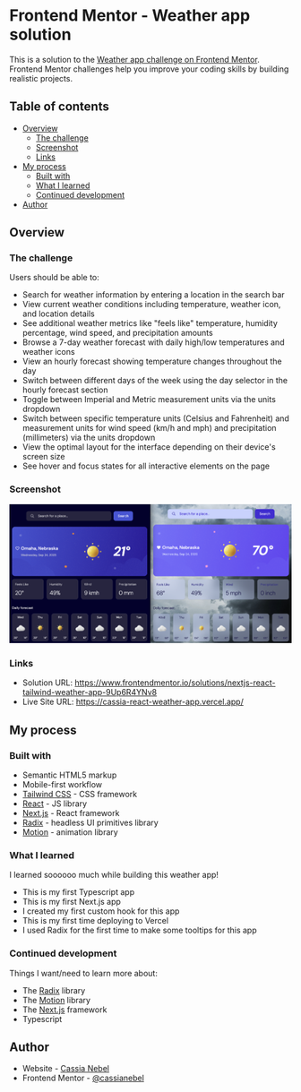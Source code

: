 # Frontend Mentor - Weather app solution

This is a solution to the [Weather app challenge on Frontend Mentor](https://www.frontendmentor.io/challenges/weather-app-K1FhddVm49). Frontend Mentor challenges help you improve your coding skills by building realistic projects.

## Table of contents

- [Overview](#overview)
  - [The challenge](#the-challenge)
  - [Screenshot](#screenshot)
  - [Links](#links)
- [My process](#my-process)
  - [Built with](#built-with)
  - [What I learned](#what-i-learned)
  - [Continued development](#continued-development)
- [Author](#author)

## Overview

### The challenge

Users should be able to:

- Search for weather information by entering a location in the search bar
- View current weather conditions including temperature, weather icon, and location details
- See additional weather metrics like "feels like" temperature, humidity percentage, wind speed, and precipitation amounts
- Browse a 7-day weather forecast with daily high/low temperatures and weather icons
- View an hourly forecast showing temperature changes throughout the day
- Switch between different days of the week using the day selector in the hourly forecast section
- Toggle between Imperial and Metric measurement units via the units dropdown
- Switch between specific temperature units (Celsius and Fahrenheit) and measurement units for wind speed (km/h and mph) and precipitation (millimeters) via the units dropdown
- View the optimal layout for the interface depending on their device's screen size
- See hover and focus states for all interactive elements on the page

### Screenshot

![](./public/images/screenshot.png)

### Links

- Solution URL: https://www.frontendmentor.io/solutions/nextjs-react-tailwind-weather-app-9Up6R4YNv8
- Live Site URL: https://cassia-react-weather-app.vercel.app/

## My process

### Built with

- Semantic HTML5 markup
- Mobile-first workflow
- [Tailwind CSS](https://tailwindcss.com/) - CSS framework
- [React](https://reactjs.org/) - JS library
- [Next.js](https://nextjs.org/) - React framework
- [Radix](https://www.radix-ui.com/primitives) - headless UI primitives library
- [Motion](https://motion.dev/docs) - animation library

### What I learned

I learned soooooo much while building this weather app!

- This is my first Typescript app
- This is my first Next.js app
- I created my first custom hook for this app
- This is my first time deploying to Vercel
- I used Radix for the first time to make some tooltips for this app

### Continued development

Things I want/need to learn more about:

- The [Radix](https://www.radix-ui.com/primitives) library
- The [Motion](https://motion.dev/docs) library
- The [Next.js](https://nextjs.org/) framework
- Typescript

## Author

- Website - [Cassia Nebel](https://cassianebel.github.io/)
- Frontend Mentor - [@cassianebel](https://www.frontendmentor.io/profile/cassianebel)
